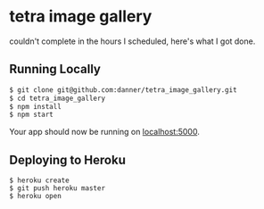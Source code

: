 # tetra image gallery

couldn't complete in the hours I scheduled, here's what I got done.

## Running Locally
```sh
$ git clone git@github.com:danner/tetra_image_gallery.git
$ cd tetra_image_gallery
$ npm install
$ npm start
```

Your app should now be running on [localhost:5000](http://localhost:5000/).

## Deploying to Heroku

```
$ heroku create
$ git push heroku master
$ heroku open
```
